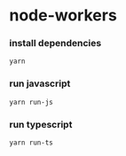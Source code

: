 # node-workers

### install dependencies
```
yarn
```

### run javascript
```
yarn run-js
```

### run typescript
```
yarn run-ts
```
